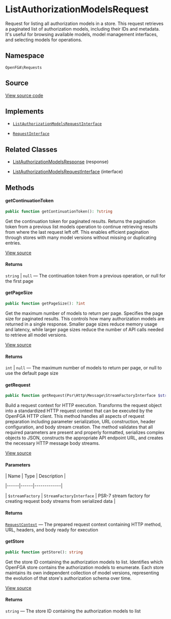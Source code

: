 # ListAuthorizationModelsRequest

Request for listing all authorization models in a store. This request retrieves a paginated list of authorization models, including their IDs and metadata. It&#039;s useful for browsing available models, model management interfaces, and selecting models for operations.

## Namespace

`OpenFGA\Requests`

## Source

[View source code](https://github.com/evansims/openfga-php/blob/main/src/Requests/ListAuthorizationModelsRequest.php)

## Implements

* [`ListAuthorizationModelsRequestInterface`](ListAuthorizationModelsRequestInterface.md)

* [`RequestInterface`](RequestInterface.md)

## Related Classes

* [ListAuthorizationModelsResponse](Responses/ListAuthorizationModelsResponse.md) (response)

* [ListAuthorizationModelsRequestInterface](Requests/ListAuthorizationModelsRequestInterface.md) (interface)

## Methods

#### getContinuationToken

```php
public function getContinuationToken(): ?string

```

Get the continuation token for paginated results. Returns the pagination token from a previous list models operation to continue retrieving results from where the last request left off. This enables efficient pagination through stores with many model versions without missing or duplicating entries.

[View source](https://github.com/evansims/openfga-php/blob/main/src/Requests/ListAuthorizationModelsRequest.php#L54)

#### Returns

`string` &#124; `null` — The continuation token from a previous operation, or null for the first page

#### getPageSize

```php
public function getPageSize(): ?int

```

Get the maximum number of models to return per page. Specifies the page size for paginated results. This controls how many authorization models are returned in a single response. Smaller page sizes reduce memory usage and latency, while larger page sizes reduce the number of API calls needed to retrieve all model versions.

[View source](https://github.com/evansims/openfga-php/blob/main/src/Requests/ListAuthorizationModelsRequest.php#L63)

#### Returns

`int` &#124; `null` — The maximum number of models to return per page, or null to use the default page size

#### getRequest

```php
public function getRequest(Psr\Http\Message\StreamFactoryInterface $streamFactory): OpenFGA\Network\RequestContext

```

Build a request context for HTTP execution. Transforms the request object into a standardized HTTP request context that can be executed by the OpenFGA HTTP client. This method handles all aspects of request preparation including parameter serialization, URL construction, header configuration, and body stream creation. The method validates that all required parameters are present and properly formatted, serializes complex objects to JSON, constructs the appropriate API endpoint URL, and creates the necessary HTTP message body streams.

[View source](https://github.com/evansims/openfga-php/blob/main/src/Requests/ListAuthorizationModelsRequest.php#L72)

#### Parameters

| Name | Type | Description |

|------|------|-------------|

| `$streamFactory` | `StreamFactoryInterface` | PSR-7 stream factory for creating request body streams from serialized data |

#### Returns

[`RequestContext`](Network/RequestContext.md) — The prepared request context containing HTTP method, URL, headers, and body ready for execution

#### getStore

```php
public function getStore(): string

```

Get the store ID containing the authorization models to list. Identifies which OpenFGA store contains the authorization models to enumerate. Each store maintains its own independent collection of model versions, representing the evolution of that store&#039;s authorization schema over time.

[View source](https://github.com/evansims/openfga-php/blob/main/src/Requests/ListAuthorizationModelsRequest.php#L91)

#### Returns

`string` — The store ID containing the authorization models to list
